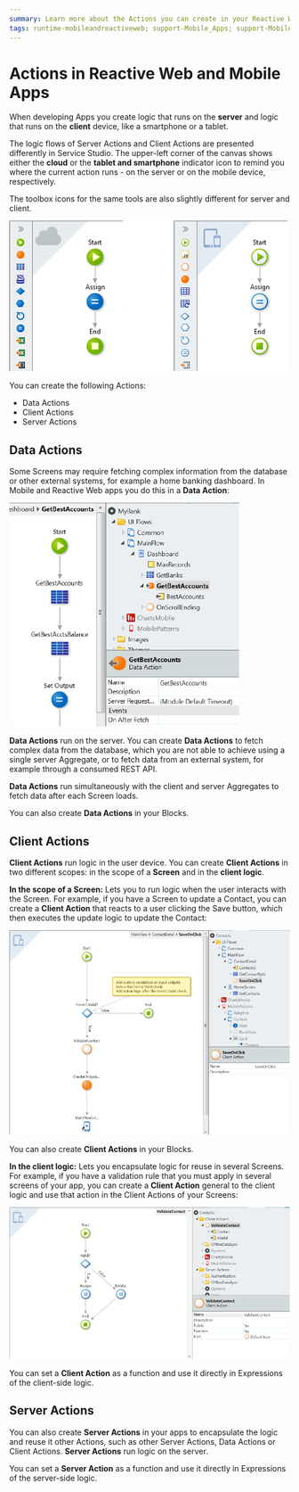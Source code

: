 ```yaml
---
summary: Learn more about the Actions you can create in your Reactive Web and Mobile apps.
tags: runtime-mobileandreactiveweb; support-Mobile_Apps; support-Mobile_Apps-overview
---
```


# Actions in Reactive Web and Mobile Apps

When developing Apps you create logic that runs on the **server** and logic that runs on the **client** device, like a smartphone or a tablet.

The logic flows of Server Actions and Client Actions are presented differently in Service Studio. The upper-left corner of the canvas shows either the **cloud** or the **tablet and smartphone** indicator icon to remind you where the current action runs - on the server or on the mobile device, respectively.

The toolbox icons for the same tools are also slightly different for server and client.

![Toolbox and a flow](images/web-or-mobile.png)

You can create the following Actions:

* Data Actions
* Client Actions
* Server Actions

## Data Actions

Some Screens may require fetching complex information from the database or other external systems, for example a home banking dashboard. In Mobile and Reactive Web apps you do this in a **Data Action**:

![Data Action](images/data-action.png)

**Data Actions** run on the server. You can create **Data Actions** to fetch complex data from the database, which you are not able to achieve using a single server Aggregate, or to fetch data from an external system, for example through a consumed REST API.

**Data Actions** run simultaneously with the client and server Aggregates to fetch data after each Screen loads.

You can also create **Data Actions** in your Blocks.

## Client Actions

**Client Actions** run logic in the user device. You can create **Client Actions** in two different scopes: in the scope of a **Screen** and in the **client logic**.

**In the scope of a Screen:** Lets you to run logic when the user interacts with the Screen. For example, if you have a Screen to update a Contact, you can create a **Client Action** that reacts to a user clicking the Save button, which then executes the update logic to update the Contact:

![Example of a Client Action](images/client-action-screen.png?width=600)

You can also create **Client Actions** in your Blocks.

**In the client logic:** Lets you encapsulate logic for reuse in several Screens. For example, if you have a validation rule that you must apply in several screens of your app, you can create a **Client Action** general to the client logic and use that action in the Client Actions of your Screens:

![Sample validation](images/client-action-logic.png?width=600)

You can set a **Client Action** as a function and use it directly in Expressions of the client-side logic.

## Server Actions

You can also create **Server Actions** in your apps to encapsulate the logic and reuse it other Actions, such as other Server Actions, Data Actions or Client Actions. **Server Actions** run logic on the server.

You can set a **Server Action** as a function and use it directly in Expressions of the server-side logic.
